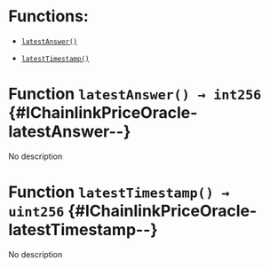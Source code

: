 # Functions:

- [`latestAnswer()`](#IChainlinkPriceOracle-latestAnswer--)

- [`latestTimestamp()`](#IChainlinkPriceOracle-latestTimestamp--)

# Function `latestAnswer() → int256` {#IChainlinkPriceOracle-latestAnswer--}

No description

# Function `latestTimestamp() → uint256` {#IChainlinkPriceOracle-latestTimestamp--}

No description
